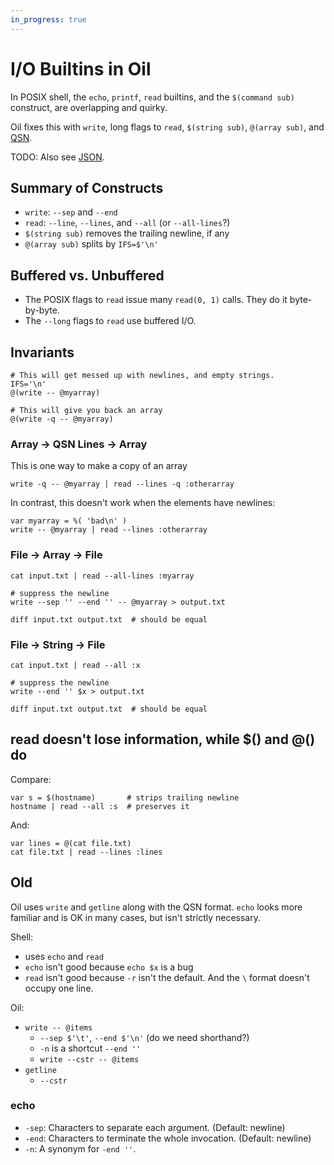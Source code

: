 ```yaml
---
in_progress: true
---
```


I/O Builtins in Oil
===================

In POSIX shell, the `echo`, `printf`, `read` builtins, and the `$(command sub)`
construct, are overlapping and quirky.

Oil fixes this with `write`, long flags to `read`, `$(string sub)`, `@(array
sub)`, and [QSN](qsn.html).

TODO: Also see [JSON](json.html).


<!-- cmark.py expands this -->
<div id="toc">
</div>

## Summary of Constructs

- `write`: `--sep` and `--end`
- `read`: `--line`, `--lines`, and `--all` (or `--all-lines`?)
- `$(string sub)` removes the trailing newline, if any
- `@(array sub)` splits by `IFS=$'\n'`

## Buffered vs. Unbuffered

- The POSIX flags to `read` issue many `read(0, 1)` calls.  They do it
  byte-by-byte.
- The `--long` flags to `read` use buffered I/O.

## Invariants

    # This will get messed up with newlines, and empty strings.
    IFS='\n'
    @(write -- @myarray)
  
    # This will give you back an array
    @(write -q -- @myarray)
  
  
### Array -> QSN Lines -> Array

This is one way to make a copy of an array

    write -q -- @myarray | read --lines -q :otherarray
  
In contrast, this doesn't work when the elements have newlines:

    var myarray = %( 'bad\n' )
    write -- @myarray | read --lines :otherarray

### File -> Array -> File

    cat input.txt | read --all-lines :myarray

    # suppress the newline
    write --sep '' --end '' -- @myarray > output.txt

    diff input.txt output.txt  # should be equal

### File -> String -> File

    cat input.txt | read --all :x

    # suppress the newline
    write --end '' $x > output.txt

    diff input.txt output.txt  # should be equal

## read doesn't lose information, while $() and @() do

Compare:

    var s = $(hostname)       # strips trailing newline
    hostname | read --all :s  # preserves it

And:

    var lines = @(cat file.txt)
    cat file.txt | read --lines :lines


## Old

Oil uses `write` and `getline` along with the QSN format.  `echo` looks more
familiar and is OK in many cases, but isn't strictly necessary.

Shell:

- uses `echo` and `read`
- `echo` isn't good because `echo $x` is a bug
- `read` isn't good because `-r` isn't the default.  And the `\` format doesn't
  occupy one line.

Oil:

- `write -- @items`
  - `--sep $'\t'`, `--end $'\n'`  (do we need shorthand?)
  - `-n` is a shortcut `--end ''`
  - `write --cstr -- @items`
- `getline`
  - `--cstr`


### echo

- `-sep`: Characters to separate each argument.  (Default: newline)
- `-end`: Characters to terminate the whole invocation.  (Default: newline)
- `-n`: A synonym for `-end ''`.
